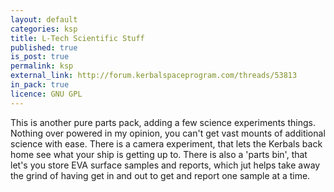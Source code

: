 ```yaml
---
layout: default
categories: ksp
title: L-Tech Scientific Stuff
published: true
is_post: true
permalink: ksp
external_link: http://forum.kerbalspaceprogram.com/threads/53813
in_pack: true
licence: GNU GPL
---
```


This is another pure parts pack, adding a few science experiments things.
Nothing over powered in my opinion, you can't get vast mounts of additional science with ease. 
There is a camera experiment, that lets the Kerbals back home see what your ship is getting up to. 
There is also a 'parts bin', that let's you store EVA surface samples and reports, which jut helps take away the grind of having get in and out to get and report one sample at a time.
